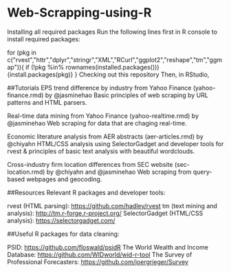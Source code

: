 # Web-Scrapping-using-R
Installing all required packages
Run the following lines first in R console to install required packages:

for (pkg in c("rvest","httr","dplyr","stringr","XML","RCurl","ggplot2","reshape","tm","ggmap")){
 if (!pkg %in% rownames(installed.packages())){install.packages(pkg)}
}
Checking out this repository
Then, in RStudio,

##Tutorials
EPS trend difference by industry from Yahoo Finance (yahoo-finance.rmd) by @jasminehao
Basic principles of web scraping by URL patterns and HTML parsers.

Real-time data mining from Yahoo Finance (yahoo-realtime.rmd) by @jasminehao
Web scraping for data that are chaging real-time.

Economic literature analysis from AER abstracts (aer-articles.rmd) by @chiyahn
HTML/CSS analysis using SelectorGadget and developer tools for rvest & principles of basic text analysis with beautiful wordclouds.

Cross-industry firm location differences from SEC website (sec-location.rmd) by @chiyahn and @jasminehao
Web scraping from query-based webpages and geocoding.

##Resources
Relevant R packages and developer tools:

rvest (HTML parsing): https://github.com/hadley/rvest
tm (text mining and analysis): http://tm.r-forge.r-project.org/
SelectorGadget (HTML/CSS analysis): https://selectorgadget.com/

##Useful R packages for data cleaning:

PSID: https://github.com/floswald/psidR
The World Wealth and Income Database: https://github.com/WIDworld/wid-r-tool
The Survey of Professional Forecasters: https://github.com/joergrieger/Survey
